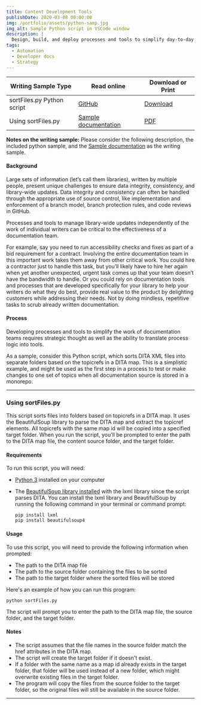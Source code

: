 ```yaml
---
title: Content Development Tools
publishDate: 2020-03-08 00:00:00
img: /portfolio/assets/python-samp.jpg
img_alt: Sample Python script in VSCode window
description: |
  Design, build, and deploy processes and tools to simplify day-to-day writing tasks and improve team efficiency so writers can focus of more critical work.
tags:
  - Automation
  - Developer docs
  - Strategy
---
```


| Writing Sample Type        | Read online                                                                                       | Download or Print                             |
| -------------------------- | ------------------------------------------------------------------------------------------------- | --------------------------------------------- |
| sortFiles.py Python script | [GitHub](https://github.com/Mike-a-Wendel/portfolio/blob/main/public/assets/scripts/sortFiles.py) | [Download](../../assets/scripts/sortFiles.py) |
| Using sortFiles.py         | [Sample documentation](#using-sortfilespy)                                                        | [PDF](../../assets/pdf/Using-sortFiles.pdf)   |

**Notes on the writing sample:** Please consider the following description, the included python sample, and the [Sample documentation](#using-sortfilespy) as the writing sample.

#### Background

Large sets of information (let’s call them libraries), written by multiple people, present unique challenges to ensure data integrity, consistency, and library-wide updates. Data integrity and consistency can often be handled through the appropriate use of source control, like implementation and enforcement of a branch model, branch protection rules, and code reviews in GitHub.

Processes and tools to manage library-wide updates independently of the work of individual writers can be critical to the effectiveness of a documentation team.

For example, say you need to run accessibility checks and fixes as part of a bid requirement for a contract. Involving the entire documentation team in this important work takes them away from other critical work. You could hire a contractor just to handle this task, but you’ll likely have to hire her again when yet another unexpected, urgent task comes up that your team doesn’t have the bandwidth to handle. Or you could rely on documentation tools and processes that are developed specifically for your library to help your writers do what they do best, provide real value to the product by delighting customers while addressing their needs. Not by doing mindless, repetitive tasks to scrub already written documentation.

#### Process

Developing processes and tools to simplify the work of documentation teams requires strategic thought as well as the ability to translate process logic into tools.

As a sample, consider this Python script, which sorts DITA XML files into separate folders based on the topicrefs in a DITA map. This is a simplistic example, and might be used as the first step in a process to test or make changes to one set of topics when all documentation source is stored in a monorepo.

---

### Using sortFiles.py

This script sorts files into folders based on topicrefs in a DITA map. It uses the BeautifulSoup library to parse the DITA map and extract the topicref elements. All topicrefs with the same map id will be copied into a specified target folder. When you run the script, you’ll be prompted to enter the path to the DITA map file, the content source folder, and the target folder.

#### Requirements

To run this script, you will need:

- [Python 3](https://www.python.org/downloads/) installed on your computer
- The [BeautifulSoup library installed](https://www.crummy.com/software/BeautifulSoup/bs4/doc/#installing-beautiful-soup) with the lxml library since the script parses DITA. You can install the lxml library and BeautifulSoup by running the following command in your terminal or command prompt:

  ```shell
  pip install lxml
  pip install beautifulsoup4
  ```

#### Usage

To use this script, you will need to provide the following information when prompted:

- The path to the DITA map file
- The path to the source folder containing the files to be sorted
- The path to the target folder where the sorted files will be stored

Here's an example of how you can run this program:

```shell
python sortFiles.py
```

The script will prompt you to enter the path to the DITA map file, the source folder, and the target folder.

#### Notes

- The script assumes that the file names in the source folder match the href attributes in the DITA map.
- The script will create the target folder if it doesn't exist.
- If a folder with the same name as a map id already exists in the target folder, that folder will be used instead of a new folder, which might overwrite existing files in the target folder.
- The program will copy the files from the source folder to the target folder, so the original files will still be available in the source folder.

---
